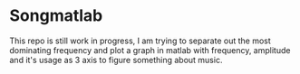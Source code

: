 # Songmatlab
This repo is still work in progress, I am trying to separate out the most dominating frequency and plot a graph in matlab with frequency, amplitude and it's usage as 3 axis to figure something about music.
